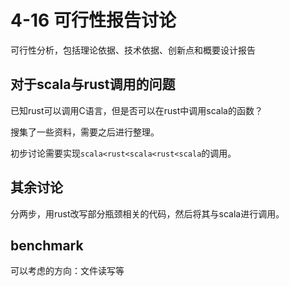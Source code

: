 # 4-16 可行性报告讨论

可行性分析，包括理论依据、技术依据、创新点和概要设计报告

## 对于scala与rust调用的问题

已知rust可以调用C语言，但是否可以在rust中调用scala的函数？

搜集了一些资料，需要之后进行整理。

初步讨论需要实现`scala<rust<scala<rust<scala`的调用。

## 其余讨论

分两步，用rust改写部分瓶颈相关的代码，然后将其与scala进行调用。

## benchmark

可以考虑的方向：文件读写等